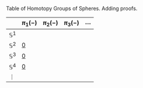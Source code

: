 Table of Homotopy Groups of Spheres. Adding proofs.



|  | $\pi_1(-)$ | $\pi_2(-)$ | $\pi_3(-)$ | $\cdots$ |
| ---- | ---- | ---- | ---- | ---- |
| $\mathbb{S}^1$ |  |  |  |  |
| $\mathbb{S}^2$ | [0](./Lemmas/n_sphere_is_simply_connected.md)  |  |  |  |
| $\mathbb{S}^3$ | [0](Lemmas/n_sphere_is_simply_connected.md)  |  |  |  |
| $\mathbb{S}^4$ | [0](Lemmas/n_sphere_is_simply_connected.md)  |  |  |  |
| $\vdots$  |  |  |  |  |

